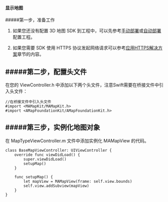 #### 显示地图
#####第一步，准备工作

1) 如果您还没有配置 3D 地图 SDK 到工程中，可以先参考[手动部署](https://lbs.amap.com/api/ios-sdk/guide/create-project/manual-configuration/)或[自动部署](https://lbs.amap.com/api/ios-sdk/guide/create-project/cocoapods/)配置工程。

2) 如果您需要 SDK 使用 HTTPS 协议发起网络请求可以参考[应用HTTPS解决方案](https://lbs.amap.com/api/ios-sdk/guide/create-project/https-guide/)章节的内容。

#####第二步，配置头文件
--
在您的 ViewController.h 中添加以下两个头文件，注意Swift需要在桥接文件中引入头文件：

```
//在桥接文件中引入头文件
#import <MAMapKit/MAMapKit.h>
#import <AMapFoundationKit/AMapFoundationKit.h>
```

#####第三步，实例化地图对象
--
在 MapTypeViewController.m 文件中添加实例化 MAMapView 的代码。

```
class BaseMapViewController: UIViewController {
    override func viewDidLoad() {
        super.viewDidLoad()
        setupMap()
    }
    
    func setupMap() {
        let mapView = MAMapView(frame: self.view.bounds)
        self.view.addSubview(mapView)
    }
}
```
